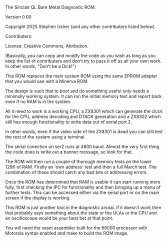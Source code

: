 The Sinclair QL Bare Metal Diagnostic ROM.

Version 0.00

Copyright 2025 Stephen Usher (and any other contributers listed below).

Contributers:

License: Creative Commons, Attribution.

(Basically, you can copy and modify the code as you wish as long as you keep the list of contributers and don't try to pass it off as all your own work. In other words, "Don't be a Dick!")

This ROM replaces the main system ROM using the same EPROM adapter that you would use with a Minerva ROM.

The design is such that to boot and do something useful only needs a minimully working system. It can run the initial memory test and report back even if no RAM is in the system.

All it need to work is a working CPU, a ZX8301 which can generate the clock for the CPU, address decoding and DTACK generation and a ZX8302 which still has enough functionality to write data out of serial port 2.

In other words, even if the video side of the ZX8301 is dead you can still test the rest of the system using a terminal.

The serial conection on ser2 runs at 4800 baud. Almost the very first thing the code does is write out a banner message, so look for that.

The ROM will then run a couple of thorough memory tests on the lower 128K of RAM. Firstly an 'own address' test and then a full March test. The combination of these should catch any bad bits or addressing errors.

Once the ROM has determined that RAM is usable it can start running more fully, first checking the IPC for functionality and then bringing up a menu of further tests. This can be accessed either via the serial port or on the main screen if the display is working.

This ROM is just another tool in the diagnostic arsnal. If it doesn't work then that probably says something about the state or the ULAs or the CPU and an oscilloscope would be your best bet at that point.

You will need the vasm assembler built for the 68000 processor with Motorola syntax enabled and make to build the ROM image.
